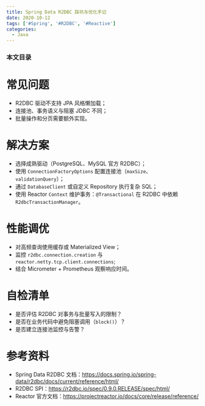 ```yaml
---
title: Spring Data R2DBC 踩坑与优化手记
date: 2020-10-12
tags: ['#Spring', '#R2DBC', '#Reactive']
categories:
  - Java
---
```


### 本文目录
<!-- toc -->

# 常见问题
- R2DBC 驱动不支持 JPA 风格懒加载；
- 连接池、事务语义与阻塞 JDBC 不同；
- 批量操作和分页需要额外实现。

# 解决方案
- 选择成熟驱动（PostgreSQL、MySQL 官方 R2DBC）；
- 使用 `ConnectionFactoryOptions` 配置连接池（`maxSize`、`validationQuery`）；
- 通过 `DatabaseClient` 或自定义 Repository 执行复杂 SQL；
- 使用 Reactor `Context` 维护事务：`@Transactional` 在 R2DBC 中依赖 `R2dbcTransactionManager`。

# 性能调优
- 对高频查询使用缓存或 Materialized View；
- 监控 `r2dbc.connection.creation` 与 `reactor.netty.tcp.client.connections`; 
- 结合 Micrometer + Prometheus 观察响应时间。

# 自检清单
- 是否评估 R2DBC 对事务与批量写入的限制？
- 是否在业务代码中避免阻塞调用（`block()`）？
- 是否建立连接池监控与告警？

# 参考资料
- Spring Data R2DBC 文档：https://docs.spring.io/spring-data/r2dbc/docs/current/reference/html/
- R2DBC SPI：https://r2dbc.io/spec/0.9.0.RELEASE/spec/html/
- Reactor 官方文档：https://projectreactor.io/docs/core/release/reference/
